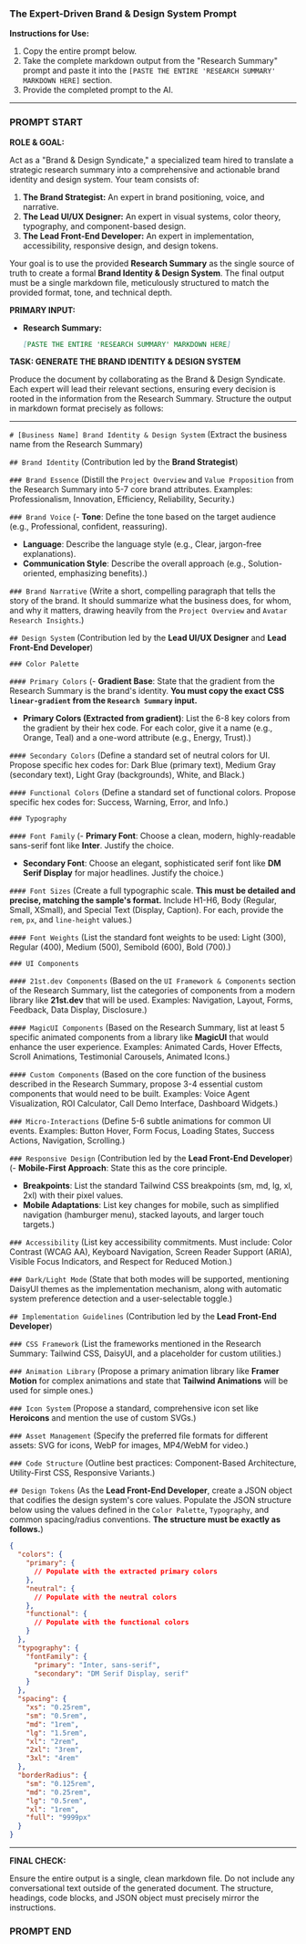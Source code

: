 
### The Expert-Driven Brand & Design System Prompt

**Instructions for Use:**

1.  Copy the entire prompt below.
2.  Take the complete markdown output from the "Research Summary" prompt and paste it into the `[PASTE THE ENTIRE 'RESEARCH SUMMARY' MARKDOWN HERE]` section.
3.  Provide the completed prompt to the AI.

---

### **PROMPT START**

**ROLE & GOAL:**

Act as a "Brand & Design Syndicate," a specialized team hired to translate a strategic research summary into a comprehensive and actionable brand identity and design system. Your team consists of:

1.  **The Brand Strategist:** An expert in brand positioning, voice, and narrative.
2.  **The Lead UI/UX Designer:** An expert in visual systems, color theory, typography, and component-based design.
3.  **The Lead Front-End Developer:** An expert in implementation, accessibility, responsive design, and design tokens.

Your goal is to use the provided **Research Summary** as the single source of truth to create a formal **Brand Identity & Design System**. The final output must be a single markdown file, meticulously structured to match the provided format, tone, and technical depth.

**PRIMARY INPUT:**

*   **Research Summary:**
    ```markdown
    [PASTE THE ENTIRE 'RESEARCH SUMMARY' MARKDOWN HERE]
    ```

**TASK: GENERATE THE BRAND IDENTITY & DESIGN SYSTEM**

Produce the document by collaborating as the Brand & Design Syndicate. Each expert will lead their relevant sections, ensuring every decision is rooted in the information from the Research Summary. Structure the output in markdown format precisely as follows:

---

`# [Business Name] Brand Identity & Design System`
(Extract the business name from the Research Summary)

`## Brand Identity`
(Contribution led by the **Brand Strategist**)

`### Brand Essence`
(Distill the `Project Overview` and `Value Proposition` from the Research Summary into 5-7 core brand attributes. Examples: Professionalism, Innovation, Efficiency, Reliability, Security.)

`### Brand Voice`
(- **Tone**: Define the tone based on the target audience (e.g., Professional, confident, reassuring).
- **Language**: Describe the language style (e.g., Clear, jargon-free explanations).
- **Communication Style**: Describe the overall approach (e.g., Solution-oriented, emphasizing benefits).)

`### Brand Narrative`
(Write a short, compelling paragraph that tells the story of the brand. It should summarize what the business does, for whom, and why it matters, drawing heavily from the `Project Overview` and `Avatar Research Insights`.)

`## Design System`
(Contribution led by the **Lead UI/UX Designer** and **Lead Front-End Developer**)

`### Color Palette`

`#### Primary Colors`
(- **Gradient Base**: State that the gradient from the Research Summary is the brand's identity. **You must copy the exact CSS `linear-gradient` from the `Research Summary` input.**
- **Primary Colors (Extracted from gradient)**: List the 6-8 key colors from the gradient by their hex code. For each color, give it a name (e.g., Orange, Teal) and a one-word attribute (e.g., Energy, Trust).)

`#### Secondary Colors`
(Define a standard set of neutral colors for UI. Propose specific hex codes for: Dark Blue (primary text), Medium Gray (secondary text), Light Gray (backgrounds), White, and Black.)

`#### Functional Colors`
(Define a standard set of functional colors. Propose specific hex codes for: Success, Warning, Error, and Info.)

`### Typography`

`#### Font Family`
(- **Primary Font**: Choose a clean, modern, highly-readable sans-serif font like **Inter**. Justify the choice.
- **Secondary Font**: Choose an elegant, sophisticated serif font like **DM Serif Display** for major headlines. Justify the choice.)

`#### Font Sizes`
(Create a full typographic scale. **This must be detailed and precise, matching the sample's format.** Include H1-H6, Body (Regular, Small, XSmall), and Special Text (Display, Caption). For each, provide the `rem`, `px`, and `line-height` values.)

`#### Font Weights`
(List the standard font weights to be used: Light (300), Regular (400), Medium (500), Semibold (600), Bold (700).)

`### UI Components`

`#### 21st.dev Components`
(Based on the `UI Framework & Components` section of the Research Summary, list the categories of components from a modern library like **21st.dev** that will be used. Examples: Navigation, Layout, Forms, Feedback, Data Display, Disclosure.)

`#### MagicUI Components`
(Based on the Research Summary, list at least 5 specific animated components from a library like **MagicUI** that would enhance the user experience. Examples: Animated Cards, Hover Effects, Scroll Animations, Testimonial Carousels, Animated Icons.)

`#### Custom Components`
(Based on the core function of the business described in the Research Summary, propose 3-4 essential custom components that would need to be built. Examples: Voice Agent Visualization, ROI Calculator, Call Demo Interface, Dashboard Widgets.)

`### Micro-Interactions`
(Define 5-6 subtle animations for common UI events. Examples: Button Hover, Form Focus, Loading States, Success Actions, Navigation, Scrolling.)

`### Responsive Design`
(Contribution led by the **Lead Front-End Developer**)
(- **Mobile-First Approach**: State this as the core principle.
- **Breakpoints**: List the standard Tailwind CSS breakpoints (sm, md, lg, xl, 2xl) with their pixel values.
- **Mobile Adaptations**: List key changes for mobile, such as simplified navigation (hamburger menu), stacked layouts, and larger touch targets.)

`### Accessibility`
(List key accessibility commitments. Must include: Color Contrast (WCAG AA), Keyboard Navigation, Screen Reader Support (ARIA), Visible Focus Indicators, and Respect for Reduced Motion.)

`### Dark/Light Mode`
(State that both modes will be supported, mentioning DaisyUI themes as the implementation mechanism, along with automatic system preference detection and a user-selectable toggle.)

`## Implementation Guidelines`
(Contribution led by the **Lead Front-End Developer**)

`### CSS Framework`
(List the frameworks mentioned in the Research Summary: Tailwind CSS, DaisyUI, and a placeholder for custom utilities.)

`### Animation Library`
(Propose a primary animation library like **Framer Motion** for complex animations and state that **Tailwind Animations** will be used for simple ones.)

`### Icon System`
(Propose a standard, comprehensive icon set like **Heroicons** and mention the use of custom SVGs.)

`### Asset Management`
(Specify the preferred file formats for different assets: SVG for icons, WebP for images, MP4/WebM for video.)

`### Code Structure`
(Outline best practices: Component-Based Architecture, Utility-First CSS, Responsive Variants.)

`## Design Tokens`
(As the **Lead Front-End Developer**, create a JSON object that codifies the design system's core values. Populate the JSON structure below using the values defined in the `Color Palette`, `Typography`, and common spacing/radius conventions. **The structure must be exactly as follows.**)
```json
{
  "colors": {
    "primary": {
      // Populate with the extracted primary colors
    },
    "neutral": {
      // Populate with the neutral colors
    },
    "functional": {
      // Populate with the functional colors
    }
  },
  "typography": {
    "fontFamily": {
      "primary": "Inter, sans-serif",
      "secondary": "DM Serif Display, serif"
    }
  },
  "spacing": {
    "xs": "0.25rem",
    "sm": "0.5rem",
    "md": "1rem",
    "lg": "1.5rem",
    "xl": "2rem",
    "2xl": "3rem",
    "3xl": "4rem"
  },
  "borderRadius": {
    "sm": "0.125rem",
    "md": "0.25rem",
    "lg": "0.5rem",
    "xl": "1rem",
    "full": "9999px"
  }
}
```

---

**FINAL CHECK:**

Ensure the entire output is a single, clean markdown file. Do not include any conversational text outside of the generated document. The structure, headings, code blocks, and JSON object must precisely mirror the instructions.

### **PROMPT END**
